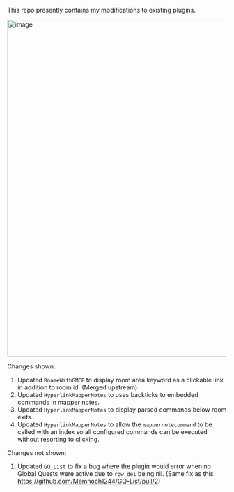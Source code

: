 This repo presently contains my modifications to existing plugins.

<img width="1226" height="772" alt="image" src="https://github.com/user-attachments/assets/8bbb6515-437f-4e57-b44b-60730ecadd2e" />

Changes shown:
1. Updated `RnameWithGMCP` to display room area keyword as a clickable link in addition to room id. (Merged upstream)
2. Updated `HyperlinkMapperNotes` to uses backticks to embedded commands in mapper notes.
3. Updated `HyperlinkMapperNotes` to display parsed commands below room exits.
4. Updated `HyperlinkMapperNotes` to allow the `mappernotecommand` to be called with an index so all configured commands can be executed without resorting to clicking.

Changes not shown:
1. Updated `GQ_List` to fix a bug where the plugin would error when no Global Quests were active due to `row_del` being nil. (Same fix as this: https://github.com/Memnoch1244/GQ-List/pull/2)
